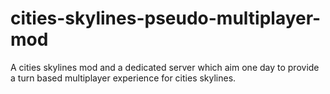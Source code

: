 # cities-skylines-pseudo-multiplayer-mod
A cities skylines mod and a dedicated server which aim one day to provide a turn based multiplayer experience for cities skylines.
